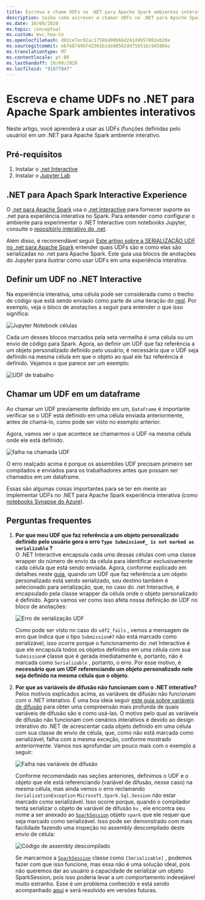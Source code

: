 ```yaml
---
title: Escreva e chame UDFs no .NET para Apache Spark ambientes interativos.
description: Saiba como escrever e chamar UDFs no .NET para Apache Spark shells interativos.
ms.date: 10/09/2020
ms.topic: conceptual
ms.custom: mvc,how-to
ms.openlocfilehash: d02ce7ec92ac1758b490b66d241d4957082eb20e
ms.sourcegitcommit: eb7e87496f42361b1da98562dd75b516c9d58bbc
ms.translationtype: MT
ms.contentlocale: pt-BR
ms.lasthandoff: 10/09/2020
ms.locfileid: "91877847"
---
```

# <a name="write-and-call-udfs-in-net-for-apache-spark-interactive-environments"></a>Escreva e chame UDFs no .NET para Apache Spark ambientes interativos

Neste artigo, você aprenderá a usar as UDFs (funções definidas pelo usuário) em um .NET para Apache Spark ambiente interativo.

## <a name="prerequisites"></a>Pré-requisitos

1. Instalar o [.net Interactive](https://github.com/dotnet/interactive)
2. Instalar o [Jupyter Lab](https://jupyter.org/)

## <a name="net-for-apach-spark-interactive-experience"></a>.NET para Apach Spark Interactive Experience

O [.net para Apache Spark](https://github.com/dotnet/spark) usa o [.net Interactive](https://devblogs.microsoft.com/dotnet/net-interactive-is-here-net-notebooks-preview-2/) para fornecer suporte ao .net para experiência interativa no Spark. Para entender como configurar o ambiente para experimentar o .NET Interactive com notebooks Jupyter, consulte o [repositório interativo do .net](https://github.com/dotnet/interactive).

Além disso, é recomendável seguir [Este artigo sobre a SERIALIZAÇÃO UDF no .net para Apache Spark](udf-guide.md) entender quais UDFs são e como elas são serializadas no .net para Apache Spark.
Este guia usa blocos de anotações do Jupyter para ilustrar como usar UDFs em uma experiência interativa.

## <a name="define-a-udf-in-net-interactive"></a>Definir um UDF no .NET Interactive

Na experiência interativa, uma célula pode ser considerada como o trecho de código que está sendo enviado como parte de uma iteração do [repl](https://en.wikipedia.org/wiki/Read%E2%80%93eval%E2%80%93print_loop). Por exemplo, veja o bloco de anotações a seguir para entender o que isso significa:

![Jupyter Notebook células](./media/dotnet-interactive/dotnet-interactive-cells.png)

Cada um desses blocos marcados pela seta vermelha é uma célula ou um envio de código para Spark. Agora, ao definir um UDF que faz referência a um objeto personalizado definido pelo usuário, é necessário que o UDF seja definido na mesma célula em que o objeto ao qual ele faz referência é definido. Vejamos o que parece ser um exemplo:

![UDF de trabalho](./media/dotnet-interactive/working-udf.png)

## <a name="call-a-udf-on-a-dataframe"></a>Chamar um UDF em um dataframe

Ao chamar um UDF previamente definido em um, `DataFrame` é importante verificar se o UDF está definido em uma célula enviada anteriormente, antes de chamá-lo, como pode ser visto no exemplo anterior.

Agora, vamos ver o que acontece se chamarmos o UDF na mesma célula onde ele está definido.

![falha na chamada UDF](./media/dotnet-interactive/udf_fails.png)

O erro realçado acima é porque os assemblies UDF precisam primeiro ser compilados e enviados para os trabalhadores antes que possam ser chamados em um dataframe.

Essas são algumas coisas importantes para se ter em mente ao implementar UDFs no .NET para Apache Spark experiência interativa (como [notebooks Synapse do Azure](https://docs.microsoft.com/azure/synapse-analytics/spark/apache-spark-development-using-notebooks)).

## <a name="faqs"></a>Perguntas frequentes

1. **Por que meu UDF que faz referência a um objeto personalizado definido pelo usuário gera o erro `Type Submission#_ is not marked as serializable` ?**  
    O .NET Interactive encapsula cada uma dessas células com uma classe wrapper do número de envio da célula para identificar exclusivamente cada célula que está sendo enviada. Agora, conforme explicado em detalhes neste [guia](udf-guide.md), quando um UDF que faz referência a um objeto personalizado está sendo serializado, seu destino também é selecionado para serialização, que, no caso do .net Interactive, é encapsulado pela classe wrapper da célula onde o objeto personalizado é definido.
   Agora vamos ver como isso afeta nossa definição de UDF no bloco de anotações:

    ![Erro de serialização UDF](./media/dotnet-interactive/udf-serialization-error.png)

    Como pode ser visto no caso do `udf2_fails` , vemos a mensagem de erro que indica que o tipo `Submission#7` não está marcado como serializável, isso ocorre porque o funcionamento do .net Interactive é que ele encapsula todos os objetos definidos em uma célula com sua `Submission#` classe que é gerada imediatamente e, portanto, não é marcada como `Serializable` , portanto, o erro.
    Por esse motivo, é **necessário que um UDF referenciando um objeto personalizado nele seja definido na mesma célula que o objeto**.

2. **Por que as variáveis de difusão não funcionam com o .NET interativo?**  
    Pelos motivos explicados acima, as variáveis de difusão não funcionam com o .NET interativo. É uma boa ideia seguir [este guia sobre variáveis de difusão](broadcast-guide.md) para obter uma compreensão mais profunda de quais variáveis de difusão são e como usá-las. O motivo pelo qual as variáveis de difusão não funcionam com cenários interativos é devido ao design interativo do .NET de acrescentar cada objeto definido em uma célula com sua classe de envio de célula, que, como não está marcada como serializável, falha com a mesma exceção, conforme mostrado anteriormente.
   Vamos nos aprofundar um pouco mais com o exemplo a seguir:

    ![Falha nas variáveis de difusão](./media/dotnet-interactive/broadcast-fails.png)

    Conforme recomendado nas seções anteriores, definimos o UDF e o objeto que ele está referenciando (variável de difusão, nesse caso) na mesma célula, mas ainda vemos o erro reclamando `SerializationException` `Microsoft.Spark.Sql.Session` não estar marcado como serializável. Isso ocorre porque, quando o compilador tenta serializar o objeto de variável de difusão `bv` , ele encontra seu nome a ser anexado ao [`SparkSession`](https://github.com/dotnet/spark/blob/master/src/csharp/Microsoft.Spark/Sql/SparkSession.cs#L20) objeto `spark` que ele requer que seja marcado como serializável. Isso pode ser demonstrado com mais facilidade fazendo uma inspeção no assembly descompilado deste envio de célula:

    ![Código de assembly descompilado](./media/dotnet-interactive/decompiledAssembly.png)

    Se marcarmos a [`SparkSession`](https://github.com/dotnet/spark/blob/master/src/csharp/Microsoft.Spark/Sql/SparkSession.cs#L20) classe como `[Serializable]` , podemos fazer com que isso funcione, mas essa não é uma solução ideal, pois não queremos dar ao usuário a capacidade de serializar um objeto SparkSession, pois isso poderia levar a um comportamento indesejável muito estranho. Esse é um problema conhecido e está sendo acompanhado [aqui](https://github.com/dotnet/spark/issues/619) e será resolvido em versões futuras.
